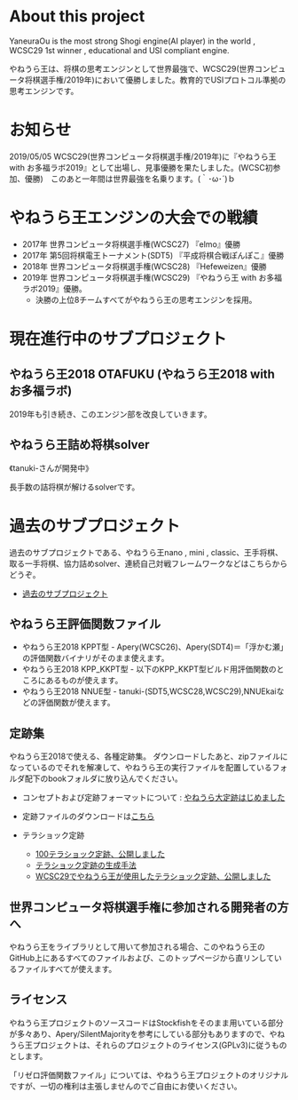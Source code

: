 # About this project

YaneuraOu is the most strong Shogi engine(AI player) in the world , WCSC29 1st winner , educational and USI compliant engine.

やねうら王は、将棋の思考エンジンとして世界最強で、WCSC29(世界コンピュータ将棋選手権/2019年)において優勝しました。教育的でUSIプロトコル準拠の思考エンジンです。


# お知らせ

2019/05/05 WCSC29(世界コンピュータ将棋選手権/2019年)に『やねうら王 with お多福ラボ2019』として出場し、見事優勝を果たしました。(WCSC初参加、優勝)　このあと一年間は世界最強を名乗ります。(｀･ω･´)ｂ


# やねうら王エンジンの大会での戦績

- 2017年 世界コンピュータ将棋選手権(WCSC27) 『elmo』優勝
- 2017年 第5回将棋電王トーナメント(SDT5) 『平成将棋合戦ぽんぽこ』優勝
- 2018年 世界コンピュータ将棋選手権(WCSC28) 『Hefeweizen』優勝
- 2019年 世界コンピュータ将棋選手権(WCSC29) 『やねうら王 with お多福ラボ2019』優勝。
  - 決勝の上位8チームすべてがやねうら王の思考エンジンを採用。


# 現在進行中のサブプロジェクト

## やねうら王2018 OTAFUKU (やねうら王2018 with お多福ラボ)

2019年も引き続き、このエンジン部を改良していきます。

## やねうら王詰め将棋solver

《tanuki-さんが開発中》

長手数の詰将棋が解けるsolverです。

# 過去のサブプロジェクト

過去のサブプロジェクトである、やねうら王nano , mini , classic、王手将棋、取る一手将棋、協力詰めsolver、連続自己対戦フレームワークなどはこちらからどうぞ。

- [過去のサブプロジェクト](/docs/README2017.md)

## やねうら王評価関数ファイル

- やねうら王2018 KPPT型 - Apery(WCSC26)、Apery(SDT4)＝「浮かむ瀬」の評価関数バイナリがそのまま使えます。
- やねうら王2018 KPP_KKPT型 - 以下のKPP_KKPT型ビルド用評価関数のところにあるものが使えます。
- やねうら王2018 NNUE型 - tanuki-(SDT5,WCSC28,WCSC29),NNUEkaiなどの評価関数が使えます。

## 定跡集

やねうら王2018で使える、各種定跡集。
ダウンロードしたあと、zipファイルになっているのでそれを解凍して、やねうら王の実行ファイルを配置しているフォルダ配下のbookフォルダに放り込んでください。

- コンセプトおよび定跡フォーマットについて : [やねうら大定跡はじめました](http://yaneuraou.yaneu.com/2016/07/10/%E3%82%84%E3%81%AD%E3%81%86%E3%82%89%E5%A4%A7%E5%AE%9A%E8%B7%A1%E3%81%AF%E3%81%98%E3%82%81%E3%81%BE%E3%81%97%E3%81%9F/)
- 定跡ファイルのダウンロードは[こちら](https://github.com/yaneurao/YaneuraOu/releases/tag/v4.73_book)

- テラショック定跡
  - [100テラショック定跡、公開しました](http://yaneuraou.yaneu.com/2019/04/16/100%E3%83%86%E3%83%A9%E3%82%B7%E3%83%A7%E3%83%83%E3%82%AF%E5%AE%9A%E8%B7%A1%E3%80%81%E5%85%AC%E9%96%8B%E3%81%97%E3%81%BE%E3%81%97%E3%81%9F/)
  - [テラショック定跡の生成手法](http://yaneuraou.yaneu.com/2019/04/19/%E3%83%86%E3%83%A9%E3%82%B7%E3%83%A7%E3%83%83%E3%82%AF%E5%AE%9A%E8%B7%A1%E3%81%AE%E7%94%9F%E6%88%90%E6%89%8B%E6%B3%95/)
  - [WCSC29でやねうら王が使用したテラショック定跡、公開しました](http://yaneuraou.yaneu.com/2019/05/13/wcsc29%E3%81%A7%E3%82%84%E3%81%AD%E3%81%86%E3%82%89%E7%8E%8B%E3%81%8C%E4%BD%BF%E7%94%A8%E3%81%97%E3%81%9F%E3%83%86%E3%83%A9%E3%82%B7%E3%83%A7%E3%83%83%E3%82%AF%E5%AE%9A%E8%B7%A1%E3%80%81%E5%85%AC/)


## 世界コンピュータ将棋選手権に参加される開発者の方へ

やねうら王をライブラリとして用いて参加される場合、このやねうら王のGitHub上にあるすべてのファイルおよび、このトップページから直リンしているファイルすべてが使えます。

## ライセンス

やねうら王プロジェクトのソースコードはStockfishをそのまま用いている部分が多々あり、Apery/SilentMajorityを参考にしている部分もありますので、やねうら王プロジェクトは、それらのプロジェクトのライセンス(GPLv3)に従うものとします。

「リゼロ評価関数ファイル」については、やねうら王プロジェクトのオリジナルですが、一切の権利は主張しませんのでご自由にお使いください。
